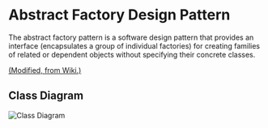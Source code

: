 # Abstract Factory Design Pattern

The abstract factory pattern is a software design pattern that provides an interface (encapsulates a group of individual factories) for creating families of related or dependent objects without specifying their concrete classes.

[(Modified, from Wiki.)](https://en.wikipedia.org/wiki/Abstract_factory_pattern)

## Class Diagram

![Class Diagram](http://www.plantuml.com/plantuml/proxy?cache=no&src=https://raw.githubusercontent.com/JurajX/Notes/master/DesignPatterns/AbstractFactory/theory.puml)
